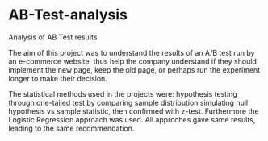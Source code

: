 # AB-Test-analysis
Analysis of AB Test results

The aim of this project was to understand the results of an A/B test run by an e-commerce website, thus 
help the company understand if they should implement the new page, keep the old page, or perhaps run the 
experiment longer to make their decision.

The statistical methods used in the projects were: hypothesis testing through one-tailed test by comparing
sample distribution simulating null hypothesis vs sample statistic, then confirmed with z-test. 
Furthermore the Logistic Regression approach was used. All approches gave same results, leading to the same 
recommendation.
